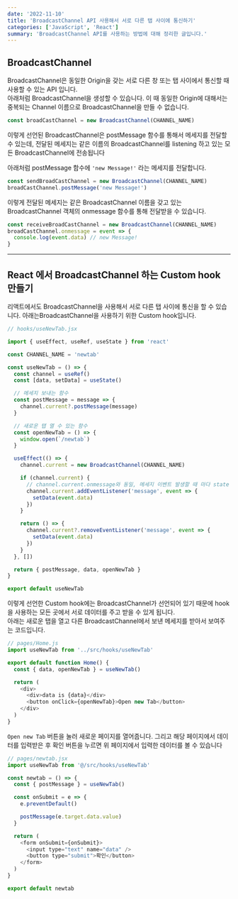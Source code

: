 ```yaml
---
date: '2022-11-10'
title: 'BroadcastChannel API 사용해서 서로 다른 탭 사이에 통신하기'
categories: ['JavaScript', 'React']
summary: 'BroadcastChannel API를 사용하는 방법에 대해 정리한 글입니다.'
---
```


## BroadcastChannel

BroadcastChannel은 동일한 Origin을 갖는 서로 다른 창 또는 탭 사이에서 통신할 때 사용할 수 있는 API 입니다. <br/>
아래처럼 BroadcastChannel을 생성할 수 있습니다. 이 때 동일한 Origin에 대해서는 중복되는 Channel 이름으로 BroadcastChannel을 만들 수 없습니다.

```js
const broadCastChannel = new BroadcastChannel(CHANNEL_NAME)
```

이렇게 선언된 BroadcastChannel은 postMessage 함수를 통해서 메세지를 전달할 수 있는데, 전달된 메세지는 같은 이름의 BroadcastChannel를 listening 하고 있는 모든 BroadcastChannel에 전송됩니다

아래처럼 postMessage 함수에 `'new Message!'` 라는 메세지를 전달합니다.

```js
const sendBroadCastChannel = new BroadcastChannel(CHANNEL_NAME)
broadCastChannel.postMessage('new Message!')
```

이렇게 전달된 메세지는 같은 BroadcastChannel 이름을 갖고 있는 BroadcastChannel 객체의 onmessage 함수를 통해 전달받을 수 있습니다.

```js
const receiveBroadCastChannel = new BroadcastChannel(CHANNEL_NAME)
broadCastChannel.onmessage = event => {
  console.log(event.data) // new Message!
}
```

---

## React 에서 BroadcastChannel 하는 Custom hook 만들기

리액트에서도 BroadcastChannel을 사용해서 서로 다른 탭 사이에 통신을 할 수 있습니다. 아래는BroadcastChannel을 사용하기 위한 Custom hook입니다.

```js
// hooks/useNewTab.jsx

import { useEffect, useRef, useState } from 'react'

const CHANNEL_NAME = 'newtab'

const useNewTab = () => {
  const channel = useRef()
  const [data, setData] = useState()

  // 메세지 보내는 함수
  const postMessage = message => {
    channel.current?.postMessage(message)
  }

  // 새로운 탭 열 수 있는 함수
  const openNewTab = () => {
    window.open(`/newtab`)
  }

  useEffect(() => {
    channel.current = new BroadcastChannel(CHANNEL_NAME)

    if (channel.current) {
      // channel.current.onmessage와 동일, 메세지 이벤트 발생할 때 마다 state 변경해준다
      channel.current.addEventListener('message', event => {
        setData(event.data)
      })
    }

    return () => {
      channel.current?.removeEventListener('message', event => {
        setData(event.data)
      })
    }
  }, [])

  return { postMessage, data, openNewTab }
}

export default useNewTab
```

이렇게 선언한 Custom hook에는 BroadcastChannel가 선언되어 있기 때문에 hook을 사용하는 모든 곳에서 서로 데이터를 주고 받을 수 있게 됩니다. <br/>
아래는 새로운 탭을 열고 다른 BroadcastChannel에서 보낸 메세지를 받아서 보여주는 코드입니다.

```js
// pages/Home.js
import useNewTab from '../src/hooks/useNewTab'

export default function Home() {
  const { data, openNewTab } = useNewTab()

  return (
    <div>
      <div>data is {data}</div>
      <button onClick={openNewTab}>Open new Tab</button>
    </div>
  )
}
```

`Open new Tab` 버튼을 눌러 새로운 페이지를 열어줍니다. 그리고 해당 페이지에서 데이터를 입력받은 후 확인 버튼을 누르면 위 페이지에서 입력한 데이터를 볼 수 있습니다

```js
// pages/newtab.jsx
import useNewTab from '@/src/hooks/useNewTab'

const newtab = () => {
  const { postMessage } = useNewTab()

  const onSubmit = e => {
    e.preventDefault()

    postMessage(e.target.data.value)
  }

  return (
    <form onSubmit={onSubmit}>
      <input type="text" name="data" />
      <button type="submit">확인</button>
    </form>
  )
}

export default newtab
```
